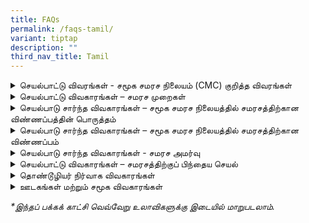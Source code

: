 ```yaml
---
title: FAQs
permalink: /faqs-tamil/
variant: tiptap
description: ""
third_nav_title: Tamil
---
```

<div data-type="detailGroup" class="isomer-accordion isomer-accordion-white">
<details class="isomer-details">
<summary>செயல்பாட்டு விவரங்கள் - சமூக சமரச நிலையம் (CMC) குறித்த விவரங்கள்</summary>
<div data-type="detailsContent" class="isomer-details-content">
<blockquote>
<p>சமூக சமரச நிலையம் (CMC) என்ன செய்கிறது?</p>
</blockquote>
<p>சட்ட அமைச்சின் கீழ் செயல்படும் சமூக சமரச நிலையம் (CMC), உறவுமுறை சார்ந்த
மற்றும் சமூகச் சர்ச்சைகளை சந்திக்கும் சிங்கப்பூர் குடியிருப்பாளர்களுக்கு
சமரச சேவையை வழங்குகிறது.</p>
<p>இந்த சேவை <strong>இலவசமாக</strong> வழங்கப்படுகிறது.</p>
<p></p>
<blockquote>
<p>சமரசத்தின் நன்மைகள் என்ன?</p>
</blockquote>
<p>CMC-யில் நடைபெறும் சமரசம் பின்வரும் நன்மைகளை வழங்குகிறது:</p>
<ul>
<li>
<p><strong>செலவு</strong>: இந்த சேவை <strong>இலவசம்</strong>.</p>
</li>
<li>
<p><strong>தனியுரிமை</strong>: சமரசத்தின் போது விவாதிக்கப்படும் விஷயங்கள்
மற்றும் தரப்பினரின் அடையாளம் இரகசியமாக வைக்கப்படும்.</p>
</li>
<li>
<p><strong>நேரம்</strong>: ஒரு சமரச அமர்வு வழக்கமாக சுமார் இரண்டு மணிநேரம்
நடைபெறும். இது திங்கள் முதல் வெள்ளி வரை மற்றும் சனிக்கிழமைகளில் காலை நேரத்தில்
நடைபெறும்.</p>
</li>
<li>
<p><strong>இருப்பிடம்</strong>: நாங்கள் சட்ட அமைச்சின் சேவை நிலையத்தில் நேரில்
சமரச சேவையையும், நாடு முழுவதும் உள்ள 18 தீவளாவிய சமரச இடங்களிலும் சேவையையும்
வழங்குகிறோம். குறைந்த சிக்கலுடைய சர்ச்சைகளுக்கு மெய்நிகர் (இணையவழி) சமரச
சேவையும் வழங்கப்படுகிறது.</p>
</li>
</ul>
<p></p>
<p>CMC-யில் சமரசத்திற்காக விண்ணப்பிப்பதற்கு முன், <strong>நீங்கள் எந்த ஆதாரத்தையும் சமர்ப்பிக்க வேண்டிய அவசியம் இல்லை</strong>.</p>
</div>
</details>
<details class="isomer-details">
<summary>செயல்பாட்டு விவகாரங்கள் – சமரச முறைகள்</summary>
<div data-type="detailsContent" class="isomer-details-content">
<blockquote>
<p>சமூக சமரச நிலையத்தில் (CMC) சமரசம் எங்கே நடைபெறுகிறது?</p>
</blockquote>
<p>சமூக சமரச நிலையத்தின் (CMC) சமரசமானது 45 Maxwell Road, The URA Centre
(East Wing), #07-11, Singapore 069118 என்ற முகவரியில் நடைபெறுகிறது.</p>
<p>நீதிமன்றம் பரிந்துரைத்த மற்றும் வழிநடத்தும் சமரசம் பின்வரும் நேரங்களில்
நடைபெறுகிறது:</p>
<ul>
<li>
<p>திங்கள் முதல் வெள்ளி வரை, காலை 9.00 மணி முதல் மதியம் 1.00 மணி வரை</p>
</li>
</ul>
<p>தன்னார்வ சமரசம் பின்வரும் நேரங்களில் நடைபெறுகிறது:</p>
<ul>
<li>
<p>திங்கள் முதல் வெள்ளி வரை, மதியம் 2.00 மணி முதல் மாலை 6.00 மணி வரை</p>
</li>
<li>
<p>சனிக்கிழமைகளில், காலை 9.00 மணி முதல் மதியம் 1.00 மணி வரை</p>
</li>
</ul>
<p>ஞாயிற்றுக்கிழமைகளில் மற்றும் பொது விடுமுறைகளில் எங்கள் சேவை முடக்கப்பட்டிருக்கும்.</p>
<p></p>
<p>சட்ட அமைச்சின் சேவை நிலைத்தில் உள்ள சமூக சமரச நிலையத்தைத் தவிர, நாங்கள் <strong>18 தீவளாவிய சமரச இடங்களில்</strong> தொண்டூழிய
சமரசத்தையும் வழங்குகிறோம்:</p>
<ul data-tight="true" class="tight">
<li>
<p>ஏஸ் த பிளேஸ் சமூக மன்றம்</p>
</li>
<li>
<p>பிடோக் சமூக நிலையம்</p>
</li>
<li>
<p>சி யுவான் சமூக மன்றம்</p>
</li>
<li>
<p>கிளமெண்டி சமூக மன்றம்</p>
</li>
<li>
<p>கேலாங் செராய் சமூக மன்றம்@விஸ்மா கேலாங் செராய்</p>
</li>
<li>
<p>மெக்பர்சன் சமூக மன்றம்</p>
</li>
<li>
<p>நீ சூன் ஈஸ்ட் சமூக மன்றம்</p>
</li>
<li>
<p>பாய லேபார் கோவன் சமூக மன்றம்</p>
</li>
<li>
<p>தோ பாயோ வெஸ்ட் சமூக மன்றம்</p>
</li>
<li>
<p>தெலுக் பிளாங்கா சமூக மன்றம்</p>
</li>
<li>
<p>சர்வீஸ்எஸ்ஜி நிலையம் ஒன் பொங்கோல்</p>
</li>
<li>
<p>சர்வீஸ்எஸ்ஜி நிலையம் நமது தெம்பினிஸ் நடுவம்</p>
</li>
<li>
<p>சர்வீஸ்எஸ்ஜி@கியட் ஹொங் சமூக மன்றம்</p>
</li>
<li>
<p>சர்வீஸ்எஸ்ஜி நிலையம்@ஃபரண்ட்டியர் சமூக மன்றம்</p>
</li>
<li>
<p>சர்வீஸ்எஸ்ஜி நிலையம் புக்கிட் மேரா</p>
</li>
<li>
<p>சர்வீஸ்எஸ்ஜி நிலையம் உட்லண்ட்ஸ்</p>
</li>
<li>
<p>தெம்பினிஸ் ஈஸ்ட் அக்கம்பக்கக் காவல் சாவடி</p>
</li>
<li>
<p>தெம்பினிஸ் நார்த் அக்கம்பக்கக் காவல் சாவடி</p>
</li>
</ul>
<p></p>
<blockquote>
<p>Zoom மூலம் சமரசம் நடத்தப்படுமா?</p>
</blockquote>
<p>குறைந்த சிக்கலுடைய வழக்குகளுக்கு, மெய்நிகர் (இணையவழி) சமரச சேவை வழங்கப்படலாம்.</p>
</div>
</details>
<details class="isomer-details">
<summary>செயல்பாடு சார்ந்த விவகாரங்கள் – சமூக சமரச நிலையத்தில் சமரசத்திற்கான விண்ணப்பத்தின்
பொருத்தம்</summary>
<div data-type="detailsContent" class="isomer-details-content">
<blockquote>
<p>சமூக சமரச நிலையத்தில் (CMC) சமரசத்திற்கு ஏற்ற சர்ச்சைகள் என்னென்ன?</p>
</blockquote>
<p>அக்கம்பக்கத்தார், குடும்ப உறுப்பினர்கள், நண்பர்கள், சக ஊழியர்கள், வீட்டுவாடகையாளர்,
வீட்டு உரிமையாளர் அல்லது பிற நபர்களுடன் ஏற்படும் உறவுமுறை சார்ந்த சர்ச்சைகள்
ஆகியவற்றுக்குத் தீர்வாக CMC-யில் சமரசம் ஒரு நல்ல விருப்பமாகும்.</p>
<p>எனினும், ஒப்பந்தம் சார்ந்த அல்லது வர்த்தக சார்ந்த சர்ச்சைகளுக்கு இது பொருத்தமானதல்ல.</p>
<p>CMC-யில் சமரசத்திற்கு ஏற்ற சர்ச்சைகளின் முழுமையான பட்டியலுக்காக, தயவுசெய்து
<a href="/disputes-suitable-for-mediation-tamil/" rel="noopener nofollow" target="_blank">இங்கே</a>கிளிக் செய்க.</p>
<p></p>
<blockquote>
<p>எந்த விசாரணையும் மேற்கொள்ளாமல் சமரச விண்ணப்பத்தை சமூக சமரச நிலையம் ஏன்
ஏற்றுக்கொள்கிறது?</p>
</blockquote>
<p>CMC விசாரணைகளை மேற்கொள்வதில்லை. சர்ச்சைக்குரிய தரப்பினரிடையே விவாதங்களை
எளிதாக்குவதே எங்களின் முதன்மையான நோக்கமாகும். சமரசம் மூலம், தரப்பினர் திறம்பட
கருத்துக்களைப் பரிமாறிக் கொள்ளவும், தீர்வுகளை ஆராயவும், பரஸ்பர நன்மை பயக்கும்
ஒப்பந்தங்களை எட்டவும் உதவுவதையே நாங்கள் நோக்கமாகக் கொண்டுள்ளோம்.</p>
<p></p>
<blockquote>
<p>தனியார் கூட்டுரிமை வீடு அல்லது தரை வீட்டில் அக்கம்பக்கத்தார் சர்ச்சைகள்
தொடர்பான வழக்குகளை சமூக சமரச நிலையத்தில் ஏற்கப்படுமா?</p>
</blockquote>
<p>தரை வீடுகள், கூட்டுரிமை வீடுகள் மற்றும் தனியார் அடுக்குமாடிக் குடியிருப்புகள்
உள்ளிட்ட பொது மற்றும் தனியார் குடியிருப்புப் பேட்டைகளில் அக்கம்பக்கத்தார்
சர்ச்சைகள் சம்பந்தப்பட்ட வழக்குகளை நாங்கள் ஏற்றுக்கொள்கிறோம்.</p>
<p></p>
<blockquote>
<p>என் பிரதான வீட்டுவாடகையாளர் அல்லது வீட்டு உரிமையாளருடன் எனக்கு சர்ச்சை
இருந்தால், CMC சமரசம் செய்யுமா?</p>
</blockquote>
<p>வீட்டு உரிமையாளரும் வீட்டுவாடகையாளரும் அல்லது துணை-வாடகையாளர்களும் இடையே
உள்ள ஒப்பந்தமில்லா சர்ச்சைகளுக்காக, நாங்கள் சமரச சேவையை வழங்குகிறோம்.</p>
<p></p>
<blockquote>
<p>சமூக சமரச நிலையத்தில் வழக்குத் தொடர எனக்கு ஆதாரம் தேவையா?</p>
</blockquote>
<p>சமூக சமரச நிலையத்தில் சமரசத்திற்கு விண்ணப்பிப்பதற்கு முன் நீங்கள் எந்த
ஆதாரத்தையும் சமர்ப்பிக்க வேண்டியதில்லை.</p>
<p></p>
<blockquote>
<p>சமரச அமர்வில் எத்தனை பேர் கலந்து கொள்ளலாம்?</p>
</blockquote>
<p>குடும்பச் சர்ச்சைகளைத் தவிர்த்து, சர்ச்சையில் நேரடியாக ஈடுபட்டுள்ள ஒவ்வொரு
தரப்பினரில் இருந்தும் இரண்டு நபர்கள் வரை சமரச அமர்வில் கலந்துகொள்ள அனுமதிக்கிறோம்.
ஒரு தீவளாவிய சமரச அமர்வுக்கு, ஒவ்வொரு தரப்பில் இருந்தும் ஒருவர் மட்டுமே
அமர்வில் கலந்துகொள்வார்.</p>
<p></p>
<blockquote>
<p>என் சார்பாக எனது குடும்ப உறுப்பினர்கள்/முகவரை என்னால் சமரச அமர்வில் கலந்துகொள்ள
வைக்க முடியுமா?</p>
</blockquote>
<p>உங்கள் குடும்ப உறுப்பினர் அல்லது முகவருக்கு உங்கள் விவகாரங்களை நிர்வகிக்க
பவர் ஆஃப் அட்டர்னி (பகராள் செயலுரிமைப் பத்திரம்) வழங்கப்பட்டிருந்தால்,
உங்கள் சார்பாக அவர்கள் அமர்வில் கலந்துகொள்ள நீங்கள் அங்கீகாரம் அளிக்கலாம்.
மற்ற எல்லா காரணங்களுக்காகவும், தயவுசெய்து எங்களைத் தொடர்பு கொள்ளவும். நீதிமன்றத்தால்
வழிகாட்டப்பட்ட சமரசத்திற்கு, நீதிமன்ற உத்தரவில் குறிப்பிடப்பட்டுள்ள தரப்பினர்
மட்டுமே சமரச அமர்வில் கலந்து கொள்வார்கள்.</p>
<p></p>
<blockquote>
<p>என்னுடன் சமரசத்தில் கலந்துகொள்ள எனக்கு ஒரு வழக்குரைஞர் கிடைப்பாரா?</p>
</blockquote>
<p>சமூக சமரச நிலையத்தில், வழக்குரைஞர்கள் இரு தரப்பினருடனும் சமரச அமர்வுகளில்
கலந்துகொள்ள அனுமதிக்கப்படுவதில்லை. உங்களுக்கு சட்ட ஆலோசனை தேவைப்பட்டால்,
சமரச அமர்வுக்கு முன் அதைத் தனியாகப் பெறுமாறு அறிவுறுத்தப்படுகிறது.</p>
</div>
</details>
<details class="isomer-details">
<summary>செயல்பாடு சார்ந்த விவகாரங்கள் – சமூக சமரச நிலையத்தில் சமரசத்திற்கான விண்ணப்பம்</summary>
<div data-type="detailsContent" class="isomer-details-content">
<blockquote>
<p>சமரசத்திற்கு விண்ணப்பித்த பிறகு என்ன நடக்கும்?</p>
</blockquote>
<p>தன்னார்வ சமரசத்திற்கான உங்கள் விண்ணப்பம் சமூக சமரச நிலையத்தில் (CMC) பெறப்பட்டவுடன்,
பின்வரும் செயல்முறை மேற்கொள்ளப்படும்:</p>
<p></p>
<ol data-tight="true" class="tight">
<li>
<p><strong>ஒப்புகை</strong>: உங்கள் சமரச விண்ணப்பத்திற்கான ஒப்புதல் அறிவிப்பை
நீங்கள் பெறுவீர்கள்.</p>
</li>
<li>
<p><strong>மதிப்பீடு</strong>: உங்கள் வழக்கு சமரசத்திற்கு பொருத்தமானதா என்பதைத்
தீர்மானிக்க, நாங்கள் அதை மதிப்பீடு செய்வோம்.</p>
</li>
<li>
<p><strong>மற்ற தரப்பிற்கு அழைப்பு (பிரதிவாதி)</strong>: உங்கள் வழக்கு CMC-யில்
சமரசத்திற்கு பொருத்தமானது என தீர்மானிக்கப்படின், நாங்கள் பிரதிவாதியை சமரசத்திற்கு
அழைத்து, அவரிடமிருந்து பெறப்படும் பதிலை உங்களிடம் பகிர்வோம்.</p>
</li>
<li>
<p><strong>நேரத்திட்டத்தை அமைத்தல்</strong>: இரு தரப்பினரும் சமரசத்தில் பங்கேற்பதற்கு
ஒத்துக் கொண்டால், நாங்கள் அமர்வை திட்டமிட்டு, அதன் தேதி, நேரம் மற்றும்
இடம் குறித்து உங்களுக்கு தெரிவிப்போம்.</p>
</li>
<li>
<p><strong>சமரச அமர்வு</strong>: தேர்வுசெய்யப்பட்ட நாளில், நீங்களும் பிரதிவாதியும்
எங்கள் சமரச நிபுணர்(களுடன்) சந்திப்பீர்கள். சமரச நிபுணர்(கள்) இரு தரப்புகளுக்கும்
இடையில் ஒரு கருத்து பரிமாற்றத்தை எளிதாக்கி, நல்ல புரிதலும், வாய்ப்புள்ள
சமாதான தீர்வும் ஏற்பட உதவுவார்கள்.</p>
</li>
<li>
<p><strong>முடிவு</strong>: உடன்பாடு எட்டப்பட்டவுடன், எங்கள் சமரச நிபுணர்(கள்)
விதிகளை ஆவணப்படுத்துவார்கள். கையொப்பமிடும் முன் அந்த ஆவணத்தை நீங்கள் மீளாய்வு
செய்யும் வாய்ப்பு பெறுவீர்கள்.
<br>நீங்கள் கையொப்பமிட்ட ஒப்பந்தத்தின் நகலையும் பெறுவீர்கள்.</p>
<p>உடன்பாடு எட்டப்படவில்லை என்றால், அமர்வு மரியாதையுடன் முடிக்கப்படும்.
<br>தகராறைத் தீர்க்கும் மற்ற விருப்பங்களை நீங்கள் ஆராயலாம், இதில் சட்ட ஆலோசனை
பெறுவதோ அல்லது நீதிமன்றத்தில் வழக்கு தாக்கல் செய்வதோ அடங்கும்.</p>
</li>
<li>
<p><strong>தொடர்ந்து செயல்படுதல்</strong>: தேவைப்பட்டால், CMC தொடர்ச்சியான
சமரச அமர்வுகளையும் வழங்கலாம்.</p>
</li>
</ol>
<p></p>
<blockquote>
<p>பிரதிவாதி சமூக சமரச நிலையத்தின் அழைப்பைப் புறக்கணித்தாலோ அல்லது நிராகரித்தாலோ,
எனக்கு வேறு என்ன வழிகள் உள்ளன?</p>
</blockquote>
<p></p>
<p>தன்னார்வ சமரசத்திற்கு, இரு தரப்பினரும் பங்கேற்கத் தயாராக இருக்கும்போது
மட்டுமே, நாங்கள் ஒரு சமரச அமர்வுக்கு ஏற்பாடு செய்ய முடியும்.</p>
<p><strong><u>அக்கம்பக்கத்தார் அல்லாதவருடனான சர்ச்சைகள்</u></strong>
</p>
<p>பிரதிவாதி சமரச அழைப்பை நிராகரித்தாலோ அல்லது அதற்குப் பதிலளிக்கத் தவறினாலோ,
இந்தச் சர்ச்சையைத் தீர்ப்பதற்கான பிற வழிகளை நீங்கள் ஆராயலாம், அதில் சட்ட
ஆலோசனையைப் பெறுவது அல்லது நீதிமன்றங்களில் வழக்கு தாக்கல் செய்வது ஆகியவை
அடங்கும்.</p>
<p><strong><u>தெம்பனிஸ் அக்கம்பக்கத்தாரின் சர்ச்சைகள் (தொடக்கக் கட்டத்தின்போது)</u></strong>
</p>
<p>பிரதிவாதி சமரச அழைப்பை நிராகரித்தாலோ அல்லது அதற்குப் பதிலளிக்கத் தவறினாலோ,
வார நாட்களில் காலை 9 மணி முதல் இரவு 9 மணி வரை, 3300 3300 என்ற நேரடித் தொலைப்பேசி
எண்ணை அழைப்பதன் மூலம் சமூகத் தொடர்புகள் பிரிவின் (Community Relations Unit,
CRU) உதவியை நீங்கள் நாடலாம்.</p>
<p><strong><u>மற்ற அனைத்து நகரங்களிலுள்ள அக்கம்பக்கத்தாரின் சர்ச்சைகள் (தொடக்கக் கட்டத்தின்போது)</u></strong>
</p>
<p>பிரதிவாதி பதிலளிக்க மறுத்தால் அல்லது பதிலளிக்கத் தவறினால், இறுதி முடிவைத்
தெரிவிக்கும் கடிதம் ஒன்றை உங்களுக்கு அனுப்புவோம். சமூக சர்ச்சை தீர்வு மன்றத்தில்
(CDRT) கோரிக்கை தாக்கல் செய்ய உங்களுக்கு ஒரு விருப்புரிமை இருக்கும்.</p>
</div>
</details>
<details class="isomer-details">
<summary>செயல்பாடு சார்ந்த விவகாரங்கள் - சமரச அமர்வு</summary>
<div data-type="detailsContent" class="isomer-details-content">
<blockquote>
<p>சமரசத்தின் போது என்ன நடக்கிறது?</p>
</blockquote>
<p>இது சமூக சமரச நிலையத்தின் (CMC) சமரசச் செயல்முறை:</p>
<p></p>
<p><strong>பதிவுசெய்தல்</strong>: அமர்வு நேரத்திற்குக் குறைந்தது 20 நிமிடங்களுக்கு
முன்பு வருகைதாரராகவும். எங்கள் அதிகாரி உங்களை வரவேற்று, தரப்பினரின் அடையாளங்களைச்
சரிபார்த்து, சமரச அமர்வு தொடங்குவதற்கு முன் அனைத்தும் ஒழுங்காக இருப்பதை
உறுதி செய்வார்.</p>
<p><strong>தொடக்க அறிவிப்பு</strong>: எங்கள் சமரச நிபுணர்(கள்) உங்களையும்
மற்ற தரப்பினரையும் சமரச அறைக்கு அழைப்பார்கள். அங்கு நீங்கள் இருவரும் அமர்வீர்கள்.
<br>பின்னர் சமரச நிபுணர்(கள்) சமரச செயல்முறை மற்றும் சில அடிப்படை விதிகளை
விளக்கும் தொடக்க அறிவிப்புடன்அமர்வைத் தொடங்குவார்கள்.</p>
<p><strong>கூட்டு அமர்வு</strong>: விண்ணப்பதாரர், சமரசத்திற்கு கொண்டுவரப்பட்ட
சிக்கல்கள் மற்றும் பிரச்சினைகளை பகிர்ந்து கொள்வதன் மூலம்ஆரம்பிப்பார். பின்னர்
பிரதிவாதிக்கு பதிலளிக்கும் வாய்ப்பு வழங்கப்படும்.
<br>எங்கள் சமரச நிபுணர்(கள்) முக்கியமான விவகாரங்களை சுருக்கமாக தொகுத்து விளக்குவார்கள்.
<br><strong>தனிப்பட்ட அமர்வு</strong>: சில நுணுக்கமான அல்லது உணர்வுப்பூர்வமான
விவகாரங்கள் தனியாக விவாதிக்கப்பட வேண்டியிருப்பின், சமரச நிபுணர்(கள்) ஒவ்வொரு
தரப்பினருடனும் தனித்தனியாகப் பேசலாம்.
<br>தனிப்பட்ட அமர்வில் பகிரப்படும் தகவல்கள் இரகசியமாக வைக்கப்படும், அத்தகைய
தகவலை வெளியிட அனுமதி அளிக்கப்படாத வரை.</p>
<p>எங்கள் சமரச நிபுணர்(கள்), இரு தரப்புகளுடனும் வெவ்வேறு தீர்வுகளை ஆராய,
கூட்டு மற்றும் தனிப்பட்ட அமர்வுகளை மாறிமாறி நடத்தலாம்.</p>
<p><strong>இறுதியாக:</strong>
</p>
<p><u>ஒப்பந்தத்துடன் முடிவு அடைவது (Settlement with an agreement)</u>
</p>
<p></p>
<p>உடன்பாடு எட்டப்பட்டவுடன், எங்கள் சமரச நிபுணர்(கள்) அந்த உடன்பாட்டின் விதிகளை
ஆவணப்படுத்துவார்கள்.
<br>நீங்கள் கையொப்பமிடும் முன் அந்த ஆவணத்தை மீளாய்வு செய்யும் வாய்ப்பு பெறுவீர்கள்.
<br>கையொப்பமிடப்பட்ட ஒப்பந்தத்தின் நகலும் உங்களுக்கு வழங்கப்படும்.</p>
<p></p>
<p><u>உடன்பாடு எட்டப்படாமல் இருப்பது (No settlement)</u>
</p>
<p></p>
<p>ஒரு உடன்பாட்டை எட்ட முடியாவிட்டால், நாங்கள் அமர்வை மரியாதையுடன் முடிப்போம்.
<br>இந்தச் சர்ச்சையைத் தீர்ப்பதற்கான மற்ற விருப்பங்களை, உதாரணமாக சட்ட ஆலோசனை
பெறுதல் அல்லது நீதிமன்றத்தில் வழக்கு தாக்கல் செய்தல் போன்றவற்றை, நீங்கள்
ஆராயலாம்.</p>
<p></p>
<blockquote>
<p>நான் சமரச அமர்வைப் பதிவு செய்யலாமா?</p>
</blockquote>
<p>சமூக சமரச நிலைய சட்டம், பிரிவு 49A -இல் விவரிக்கப்பட்டுள்ளபடி, சமூக சமரச
நிலையத்தில் செய்யப்படும் சமரசம் என்பது ஓர் இரகசிய செயல்முறையாகும். இரகசியத்தன்மையைப்
பேணுவதற்கும், தரப்பினர் பயமின்றி தகவல்களைப் பகிர்ந்து கொள்ள பாதுகாப்பான
இடத்தை வழங்குவதற்கும், சமரச அமர்வின் போது புகைப்படம் எடுக்க, காணொளிப் பதிவு
செய்ய அல்லது ஆடியோ பதிவு செய்ய அனுமதியில்லை. பதிவாக்கம் நடந்திருப்பது எங்களுக்குத்
தெரியவந்தால், சமரச நிபுணர்கள் அல்லது சமூக சமரச நிலைய அதிகாரி முன்னிலையில்,
அத்தகைய உள்ளடக்கத்தை நீக்குமாறு பொறுப்பான தரப்பினரிடம் கேட்டுக்கொள்ளப்படும்.</p>
<p></p>
<blockquote>
<p>சமூக சமரச நிலையத்தின் தீர்வு ஒப்பந்தம் சட்டப்படி கட்டுப்படுத்துகிறதா?</p>
</blockquote>
<p>ஒரு தீர்வு ஒப்பந்தம் கையெழுத்தானவுடன், அதில் கையொப்பமிட்ட தரப்பினரை அது
கட்டுப்படுத்தும், அதாவது சட்ட வழக்கு நடவடிக்கைகளுக்கு ஆதரவாக நீங்கள் அந்த
ஒப்பந்த ஆவணத்தை ஆதாரமாகப் பயன்படுத்தலாம்.</p>
</div>
</details>
<details class="isomer-details">
<summary>செயல்பாட்டு விவகாரங்கள் – சமரசத்திற்குப் பிந்தைய செயல்</summary>
<div data-type="detailsContent" class="isomer-details-content">
<blockquote>
<p>மற்ற தரப்பு ஒப்பந்தத்தை மீறினால் என்ன நடக்கும்?</p>
</blockquote>
<p>கடைசி சமரச அமர்விற்குப் பிறகு ஒரு மாத காலத்திற்குள் எங்கள் இணையவழி விண்ணப்பப்
<a href="https://eservices.mlaw.gov.sg/cmc/mediatorsportal/direct-intake/" rel="noopener noreferrer nofollow" target="_blank"><u>படிவத்தின்</u>
</a>மூலம் நீங்கள் விருப்புரிமை மறு-சமரசத்திற்கு விண்ணப்பிக்கலாம். நீங்கள்
1800 2255 529* என்ற சட்ட அமைச்சின் வினவல் எண்ணை அலுவலக நேரங்களில் அழைப்பதன்
மூலமும் விண்ணப்பிக்கலாம்</p>
<p></p>
<h4><u>அக்கம்பக்கத்தார் அல்லாதவருடனான சர்ச்சைகள்</u></h4>
<p>விருப்புரிமை மறு-சமரசத்தில் தீர்வு காணப்படாத நிலையில், இந்தச் சர்ச்சையைத்
தீர்ப்பதற்கான பிற வழிகளை நீங்கள் ஆராயலாம், அதில் சட்ட ஆலோசனையைப் பெறுவது
அல்லது நீதிமன்றங்களில் வழக்கு தாக்கல் செய்வது ஆகியவை அடங்கும்.&nbsp;</p>
<h4><u>தெம்பனிஸ் அக்கம்பக்கத்தாரின் சர்ச்சைகள் (தொடக்கக் கட்டத்தின்போது)</u></h4>
<p>பிரதிவாதி பதிலளிக்க மறுப்பதாலோ அல்லது பதிலளிக்கத் தவறுவதாலோ விருப்புரிமை
மறு-சமரசம் ஏற்படவில்லை என்றால், அலுவலக நேரங்களில் 1800 2255 529* என்ற சட்ட
அமைச்சின் வினவல் எண்ணை அழைப்பதன் மூலம் நேரடி தீர்வுக்கு விண்ணப்பிக்கலாம்.
சமூக சமரச நிலையத்தின் சமசர அமர்வுவில் இருதரப்பினரும் கட்டாயம் கலந்துகொள்ள
வேண்டும் என்பதே இதன் அர்த்தமாகும்.</p>
<h4><u>மற்ற அனைத்து நகரங்களிலுள்ள அக்கம்பக்கத்தாரின் சர்ச்சைகள் (தொடக்கக் கட்டத்தின்போது)</u></h4>
<p>பிரதிவாதி பதிலளிக்க மறுப்பதாலோ அல்லது பதிலளிக்கத் தவறுவதாலோ விருப்புரிமை
மறு-சமரசம் ஏற்படவில்லை என்றால், இறுதி முடிவைத் தெரிவிக்கும் கடிதம் ஒன்றை
உங்களுக்கு அனுப்புவோம். சமூக சர்ச்சை தீர்வு மன்றத்தில் (CDRT) கோரிக்கை
தாக்கல் செய்ய உங்களுக்கு ஒரு விருப்பத்தேர்வு இருக்கும்.</p>
<p><em>*கைப்பேசிகளிலிருந்து செய்யப்படும் அழைப்புகளுக்கு ஏர்டைம் கட்டணங்கள் விதிக்கப்படலாம் என்பதை நினைவில் கொள்ளவும்.</em>
</p>
</div>
</details>
<details class="isomer-details">
<summary>தொண்டூழியர் நிர்வாக விவகாரங்கள்</summary>
<div data-type="detailsContent" class="isomer-details-content">
<blockquote>
<p>சமூக சமரச நிலையத்தின் (CMC) சமரச நிபுணர்கள் யார்?</p>
</blockquote>
<p>சமூக சமரச நிலையத்தின் சமரச நிபுணர்கள், சட்ட அமைச்சரால் நியமிக்கப்படும்
தொண்டூழியர்கள் ஆவர்.</p>
<p>அவர்கள் தங்களின் பதவிக்கு நியமிக்கப்படுவதற்கு முன், கவனமாகத் தேர்ந்தெடுக்கப்பட்டு,
பயிற்சி அளிக்கப்பட்டு, மதிப்பீடு செய்யப்பட்டுள்ளனர்.
<br>மேலும், அவர்கள் தங்கள் பங்கு தொடர வல்லவர்களாக இருக்க, வழக்கமான சமரசங்களிலும்,
தொடர்ச்சியான பயிற்சிகளிலும் பங்கேற்க求ப்படுகிறார்கள்.</p>
<p></p>
<blockquote>
<p>சமூக சமரச நிலையம் புதிய தொண்டூழியர்களை நியமிக்கிறதா?</p>
</blockquote>
<p>சமூக சமரச நிலையம் ஒவ்வொரு ஆண்டும் புதிய தொண்டூழியர்களை நியமிக்கிறது, அதற்கான
விண்ணப்பச் சமர்ப்பிப்பு செப்டம்பர் மாத இறுதியில் முடிவடைகிறது. ஒவ்வொரு
ஆண்டும் அக்டோபர் முதல் நவம்பர் வரை வழக்கமாக நடைபெறும் தேர்வு நேர்காணல்களில்
கலந்துகொள்ள, நாங்கள் தேர்வு செய்யும் விண்ணப்பதாரர்கள் மட்டுமே அழைக்கப்படுவார்கள்.</p>
<p></p>
<blockquote>
<p>சமூக சமரச நிலையத்தின் (CMC) சமரச நிபுணராகத் தகுதி பெறுவது எப்படி?</p>
</blockquote>
<p>தகுதி பெறுவதற்கான செயல்முறை ஐந்து கட்டங்களைக் கொண்டுள்ளது:</p>
<ul>
<li>
<p>விண்ணப்பம்</p>
</li>
<li>
<p>தேர்வு</p>
</li>
<li>
<p>மதிப்பீடு</p>
</li>
<li>
<p>தொழிற்பயிற்சி</p>
</li>
<li>
<p>நியமனம்</p>
</li>
</ul>
<p><a href="/how-to-be-a-cmc-mediator-tamil/" rel="noopener nofollow" target="_blank">இங்கே</a> கிளிக்
செய்து நீங்கள் விண்ணப்பிக்கலாம்.</p>
<p></p>
<blockquote>
<p>சமூக சமரச நிலையத்தின் (CMC) சமரச நிபுணராக ஆவது எப்படி?</p>
</blockquote>
<p>CMC தொண்டூழிய சமரச நிபுணராக விண்ணப்பிக்க, நீங்கள் பின்வரும் தகுதிகள் மற்றும்
நிபந்தனைகளை பூர்த்தி செய்ய வேண்டும்:
<br>
</p>
<ul>
<li>
<p>சிங்கப்பூர் குடியுரிமை உடையவராக அல்லது சிங்கப்பூர் நிரந்தரவாசியாக இருக்க
வேண்டும்</p>
</li>
<li>
<p><strong>30 வயது அல்லது அதற்கு மேற்பட்ட</strong>வராக இருக்க வேண்டும்</p>
</li>
<li>
<p>ஆங்கிலத்தில் <strong>எழுதவும், பேசவும் சரளமாக இருக்க வேண்டும்</strong>
</p>
</li>
<li>
<p><strong>உள்ளூர் மொழி அல்லது பேச்சுவழக்கில் தேர்ச்சி</strong> பெற்றிருக்க
வேண்டும்</p>
</li>
<li>
<p>சமரசத்தை நடத்துவதற்கு ஜூம் தளத்தைப் பயன்படுத்தத் தெரிந்தவராக இருக்க வேண்டும்.</p>
</li>
<li>
<p>சமூக அல்லது தொண்டூழியப் பணிகளில் தற்போது துடிப்புடன் ஈடுபடுபவராக அல்லது
கடந்த காலத்தில் துடிப்புடன் ஈடுபட்டவராக இருப்பது முக்கியமாகும்.</p>
</li>
<li>
<p>கடந்த இரண்டு ஆண்டுகளுக்குள் சிங்கப்பூர் அனைத்துலக சமரசக் கழகத்திடமிருந்து
(SIMI) குறைந்தபட்சம் நிலை 1 அங்கீகாரத்தைப் பெற்றிருக்க வேண்டும்.</p>
</li>
<li>
<p>சிங்கப்பூரில் ஒரு கனிவான மற்றும் இணக்கமான சமூகத்தை உருவாக்கப் பங்களிப்பதில்
ஆர்வம் கொண்டவராக இருக்க வேண்டும்.</p>
</li>
</ul>
<p></p>
<p>விண்ணப்பிக்க <a href="/how-to-be-a-cmc-mediator-tamil/" rel="noopener nofollow" target="_blank">இங்கே</a> கிளிக்
செய்யவும்.</p>
</div>
</details>
<details class="isomer-details">
<summary>ஊடகங்கள் மற்றும் சமூக விவகாரங்கள்</summary>
<div data-type="detailsContent" class="isomer-details-content">
<blockquote>
<p>சமூக சமரச நிலையத்திடம் ஒரு விளக்கத்தை நான் கோர விரும்புகிறேன்.</p>
</blockquote>
<p>1800 2255* 529 என்ற சட்ட அமைச்சின் வினவல் தொலைபேசி எண்ணை அலுவலக நேரங்களில்
அழைக்கவும் அல்லது <a href="https://eservices.mlaw.gov.sg/enquiry/" rel="noopener noreferrer nofollow" target="_blank">இங்கே</a> உள்ள இணையவழிப் படிவத்தைப்
பயன்படுத்தி உங்கள் கோரிக்கையைச் சமர்ப்பிக்கவும். <em>*கைப்பேசிகளிலிருந்து செய்யப்படும் அழைப்புகளுக்கு ஏர்டைம் கட்டணங்கள் விதிக்கப்படலாம் என்பதை நினைவில் கொள்ளவும்.</em>
</p>
<p></p>
<blockquote>
<p>சமூக சமரச நிலையத்தின் ஆண்டு அறிக்கைகளை நான் எங்கே பெறலாம்?</p>
</blockquote>
<p>சமூக சமரச நிலையம் (CMC) ஆண்டு அறிக்கைகளை வெளியிடவில்லை. நீங்கள் குறிப்பிட்ட
வகையான புள்ளிவிவரங்களை விரும்பினால், தயவுசெய்து இங்கே உள்ள இணையவழி படிவத்தைப்
பயன்படுத்தி உங்கள் கோரிக்கையை சமர்ப்பிக்கவும்.</p>
<p></p>
<blockquote>
<p>நான் ஒரு ஊடக நேர்காணலை நடத்த விரும்புகிறேன்.</p>
</blockquote>
<p>1800 2255 529* என்ற சட்ட அமைச்சின் வினவல் தொலைபேசி எண்ணை அலுவலக நேரங்களில்
அழைக்கவும் அல்லது <a href="https://eservices.mlaw.gov.sg/enquiry/" rel="noopener noreferrer nofollow" target="_blank">இங்கே</a> உள்ள இணையவழிப் படிவத்தைப்
பயன்படுத்தி உங்கள் கோரிக்கையின் தன்மை மற்றும் நோக்கத்தைக் குறிப்பிட்டு
உங்கள் கோரிக்கையைச் சமர்ப்பிக்கவும். <em>*கைப்பேசிகளிலிருந்து செய்யப்படும் அழைப்புகளுக்கு ஏர்டைம் கட்டணங்கள் விதிக்கப்படலாம் என்பதை நினைவில் கொள்ளவும்.</em>
</p>
<p></p>
<blockquote>
<p>ஒரு நிகழ்வில் சமூக சமரச நிலையத்துடன் இணைந்து செயல்பட விரும்புகிறேன். அதற்கு
நான் யாரிடம் பேச வேண்டும்?</p>
</blockquote>
<p>1800 2255 529* என்ற சட்ட அமைச்சின் வினவல் தொலைபேசி எண்ணை அலுவலக நேரங்களில்
அழைக்கவும் அல்லது <a href="https://eservices.mlaw.gov.sg/enquiry/" rel="noopener noreferrer nofollow" target="_blank">இங்கே</a> உள்ள இணையவழிப் படிவத்தைப்
பயன்படுத்தி உங்கள் கோரிக்கையின் தன்மை மற்றும் நோக்கத்தைக் குறிப்பிட்டு
உங்கள் கோரிக்கையைச் சமர்ப்பிக்கவும். <em>*கைப்பேசிகளிலிருந்து செய்யப்படும் அழைப்புகளுக்கு ஏர்டைம் கட்டணங்கள் விதிக்கப்படலாம் என்பதை நினைவில் கொள்ளவும்.</em>
</p>
<p></p>
<blockquote>
<p>சமூக சமரச நிலையத்தின் புள்ளிவிவர அறிக்கையை நான் எங்கே பெறலாம்?</p>
</blockquote>
<p>சமூக சமரச நிலையம் புள்ளிவிவர அறிக்கைகளை வெளியிடவில்லை. நீங்கள் குறிப்பிட்ட
வகையான புள்ளிவிவரங்களை விரும்பினால், தயவுசெய்து இங்கே உள்ள இணையவழி படிவத்தைப்
பயன்படுத்தி உங்கள் கோரிக்கையை சமர்ப்பிக்கவும்.</p>
<p></p>
<blockquote>
<p>எனது நிறுவனம் சமூக சமரச நிலையத்தின் தகவல் பிரசுரங்களைக் கோர விரும்புகிறது.</p>
</blockquote>
<p>1800 2255 529* என்ற சட்ட அமைச்சின் வினவல் தொலைபேசி எண்ணை அலுவலக நேரங்களில்
அழைக்கவும் அல்லது <a href="https://eservices.mlaw.gov.sg/enquiry/" rel="noopener noreferrer nofollow" target="_blank">இங்கே</a> உள்ள இணையவழிப் படிவத்தைப்
பயன்படுத்தி உங்கள் கோரிக்கையைச் சமர்ப்பிக்கவும். <em>*கைப்பேசிகளிலிருந்து செய்யப்படும் அழைப்புகளுக்கு ஏர்டைம் கட்டணங்கள் விதிக்கப்படலாம் என்பதை நினைவில் கொள்ளவும்.</em>
</p>
</div>
</details>
</div>
<p><em>*இந்தப் பக்கக் காட்சி வெவ்வேறு உலாவிகளுக்கு இடையில் மாறுபடலாம்.</em>
</p>